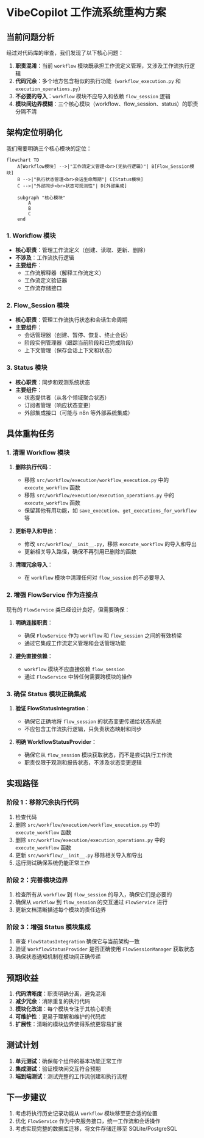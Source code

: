 # VibeCopilot 工作流系统重构方案

## 当前问题分析

经过对代码库的审查，我们发现了以下核心问题：

1. **职责混淆**：当前 `workflow` 模块既承担工作流定义管理，又涉及工作流执行逻辑
2. **代码冗余**：多个地方包含相似的执行功能（`workflow_execution.py` 和 `execution_operations.py`）
3. **不必要的导入**：`workflow` 模块不应导入和依赖 `flow_session` 逻辑
4. **模块间边界模糊**：三个核心模块（workflow、flow_session、status）的职责分隔不清

## 架构定位明确化

我们需要明确三个核心模块的定位：

```mermaid
flowchart TD
    A[Workflow模块] -->|"工作流定义管理<br>(无执行逻辑)"| B[Flow_Session模块]
    B -->|"执行状态管理<br>会话生命周期"| C[Status模块]
    C -->|"外部同步<br>状态可观测性"| D[外部集成]

    subgraph "核心模块"
        A
        B
        C
    end
```

### 1. Workflow 模块

- **核心职责**：管理工作流定义（创建、读取、更新、删除）
- **不涉及**：工作流执行逻辑
- **主要组件**：
  - 工作流解释器（解释工作流定义）
  - 工作流定义验证器
  - 工作流存储接口

### 2. Flow_Session 模块

- **核心职责**：管理工作流执行状态和会话生命周期
- **主要组件**：
  - 会话管理器（创建、暂停、恢复、终止会话）
  - 阶段实例管理器（跟踪当前阶段和已完成阶段）
  - 上下文管理（保存会话上下文和状态）

### 3. Status 模块

- **核心职责**：同步和观测系统状态
- **主要组件**：
  - 状态提供者（从各个领域聚合状态）
  - 订阅者管理（响应状态变更）
  - 外部集成接口（可能与 n8n 等外部系统集成）

## 具体重构任务

### 1. 清理 Workflow 模块

1. **删除执行代码**：
   - 移除 `src/workflow/execution/workflow_execution.py` 中的 `execute_workflow` 函数
   - 移除 `src/workflow/execution/execution_operations.py` 中的 `execute_workflow` 函数
   - 保留其他有用功能，如 `save_execution`、`get_executions_for_workflow` 等

2. **更新导入和导出**：
   - 修改 `src/workflow/__init__.py`，移除 `execute_workflow` 的导入和导出
   - 更新相关导入路径，确保不再引用已删除的函数

3. **清理冗余导入**：
   - 在 `workflow` 模块中清理任何对 `flow_session` 的不必要导入

### 2. 增强 FlowService 作为连接点

现有的 `FlowService` 类已经设计良好，但需要确保：

1. **明确连接职责**：
   - 确保 `FlowService` 作为 `workflow` 和 `flow_session` 之间的有效桥梁
   - 通过它集成工作流定义管理和会话管理功能

2. **避免直接依赖**：
   - `workflow` 模块不应直接依赖 `flow_session`
   - 通过 `FlowService` 中转任何需要跨模块的操作

### 3. 确保 Status 模块正确集成

1. **验证 FlowStatusIntegration**：
   - 确保它正确地将 `flow_session` 的状态变更传递给状态系统
   - 不应包含工作流执行逻辑，只负责状态映射和同步

2. **明确 WorkflowStatusProvider**：
   - 确保它从 `flow_session` 模块获取状态，而不是尝试执行工作流
   - 职责仅限于观测和报告状态，不涉及状态变更逻辑

## 实现路径

### 阶段 1：移除冗余执行代码

1. 检查代码
2. 删除 `src/workflow/execution/workflow_execution.py` 中的 `execute_workflow` 函数
3. 删除 `src/workflow/execution/execution_operations.py` 中的 `execute_workflow` 函数
4. 更新 `src/workflow/__init__.py` 移除相关导入和导出
5. 运行测试确保系统仍能正常工作

### 阶段 2：完善模块边界

1. 检查所有从 `workflow` 到 `flow_session` 的导入，确保它们是必要的
2. 确保从 `workflow` 到 `flow_session` 的交互通过 `FlowService` 进行
3. 更新文档清晰描述每个模块的责任边界

### 阶段 3：增强 Status 模块集成

1. 审查 `FlowStatusIntegration` 确保它与当前架构一致
2. 验证 `WorkflowStatusProvider` 是否正确使用 `FlowSessionManager` 获取状态
3. 确保状态通知机制在模块间正确传递

## 预期收益

1. **代码清晰度**：职责明确分离，避免混淆
2. **减少冗余**：消除重复的执行代码
3. **模块化改进**：每个模块专注于其核心职责
4. **可维护性**：更易于理解和维护的代码库
5. **扩展性**：清晰的模块边界使得系统更容易扩展

## 测试计划

1. **单元测试**：确保每个组件的基本功能正常工作
2. **集成测试**：验证模块间交互符合预期
3. **端到端测试**：测试完整的工作流创建和执行流程

## 下一步建议

1. 考虑将执行历史记录功能从 `workflow` 模块移至更合适的位置
2. 优化 `FlowService` 作为中央服务接口，统一工作流和会话操作
3. 考虑实现完整的数据库迁移，将文件存储迁移至 SQLite/PostgreSQL
